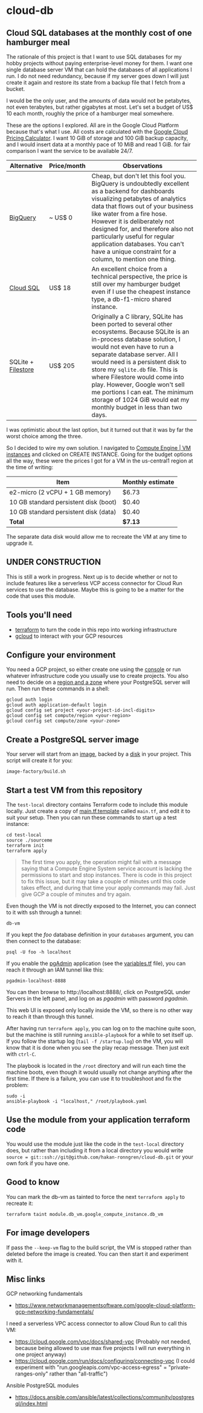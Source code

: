 # cloud-db

## Cloud SQL databases at the monthly cost of one hamburger meal

The rationale of this project is that I want to use SQL databases for my hobby projects without paying enterprise-level money for them. I want one single database server VM that can hold the databases of all applications I run. I do not need redundancy, because if my server goes down I will just create it again and restore its state from a backup file that I fetch from a bucket.

I would be the only user, and the amounts of data would not be petabytes, not even terabytes, but rather gigabytes at most. Let's set a budget of US$ 10 each month, roughly the price of a hamburger meal somewhere.

These are the options I explored. All are in the Google Cloud Platform because that's what I use. All costs are calculated with the [Google Cloud Pricing Calculator](https://cloud.google.com/products/calculator). I want 10 GiB of storage and 100 GiB backup capacity, and I would insert data at a monthly pace of 10 MiB and read 1 GiB. for fair comparison I want the service to be available 24/7.

| Alternative | Price/month | Observations |
| --- | --- | --- |
| [BigQuery](https://cloud.google.com/bigquery) | ~ US$ 0 | Cheap, but don't let this fool you. BigQuery is undoubtedly excellent as a backend for dashboards visualizing petabytes of analytics data that flows out of your business like water from a fire hose. However it is deliberately not designed for, and therefore also not particularly useful for regular application databases. You can't have a unique constraint for a column, to mention one thing. |
| [Cloud SQL](https://cloud.google.com/sql) | US$ 18 | An excellent choice from a technical perspective, the price is still over my hamburger budget even if I use the cheapest instance type, a db-f1-micro shared instance. |
| SQLite + [Filestore](https://cloud.google.com/filestore) | US$ 205 | Originally a C library, SQLite has been ported to several other ecosystems. Because SQLite is an in-process database solution, I would not even have to run a separate database server. All I would need is a persistent disk to store my `sqlite.db` file. This is where Filestore would come into play. However, Google won't sell me portions I can eat. The minimum storage of 1024 GiB would eat my monthly budget in less than two days. |

I was optimistic about the last option, but it turned out that it was by far the worst choice among the three.

So I decided to wire my own solution. I navigated to [Compute Engine | VM instances](https://console.cloud.google.com/compute) and clicked on CREATE INSTANCE. Going for the budget options all the way, these were the prices I got for a VM in the us-central1 region at the time of writing:

| Item | Monthly estimate |
| --- | --- |
| e2-micro (2 vCPU + 1 GB memory) | $6.73 |
| 10 GB standard persistent disk (boot) | $0.40 |
| 10 GB standard persistent disk (data) | $0.40 |
| __Total__ | __$7.13__ |

The separate data disk would allow me to recreate the VM at any time to upgrade it.

## UNDER CONSTRUCTION

This is still a work in progress. Next up is to decide whether or not to include features like a serverless VCP access connector for Cloud Run services to use the database. Maybe this is going to be a matter for the code that uses this module.

## Tools you'll need

* [terraform](https://www.terraform.io) to turn the code in this repo into working infrastructure
* [gcloud](https://cloud.google.com/cli) to interact with your GCP resources

## Configure your environment

You need a GCP project, so either create one using the [console](https://console.cloud.google.com/) or run whatever infrastructure code you usually use to create projects. You also need to decide on a [region and a zone](https://cloud.google.com/compute/docs/regions-zones) where your PostgreSQL server will run. Then run these commands in a shell:

```
gcloud auth login
gcloud auth application-default login
gcloud config set project <your-project-id-incl-digits>
gcloud config set compute/region <your-region>
gcloud config set compute/zone <your-zone>
```

## Create a PostgreSQL server image

Your server will start from an [image](https://console.cloud.google.com/compute/images), backed by a [disk](https://console.cloud.google.com/compute/disks) in your project. This script will create it for you:

```
image-factory/build.sh
```

## Start a test VM from this repository

The `test-local` directory contains Terraform code to include this module locally. Just create a copy of [main.tf.template](test-local/main.tf.template) called `main.tf`, and edit it to suit your setup. Then you can run these commands to start up a test instance:

```
cd test-local
source ./sourceme
terraform init
terraform apply
```

> The first time you apply, the operation might fail with a message saying that a Compute Engine System service account is lacking the permissions to start and stop instances. There is code in this project to fix this issue, but it may take a couple of minutes until this code takes effect, and during that time your apply commands may fail. Just give GCP a couple of minutes and try again.

Even though the VM is not directly exposed to the Internet, you can connect to it with ssh through a tunnel:

```
db-vm
```

If you kept the _foo_ database definition in your `databases` argument, you can then connect to the database:

```
psql -U foo -h localhost
```

If you enable the [pgAdmin](https://www.pgadmin.org/) application (see the [variables.tf](variables.tf) file), you can reach it through an IAM tunnel like this:

```
pgadmin-localhost-8888
```

You can then browse to http://localhost:8888/, click on PostgreSQL under Servers in the left panel, and log on as _pgadmin_ with password _pgadmin_.

This web UI is exposed only locally inside the VM, so there is no other way to reach it than through this tunnel.

After having run `terraform apply`, you can log on to the machine quite soon, but the machine is still running `ansible-playbook` for a while to set itself up. If you follow the startup log (`tail -f /startup.log`) on the VM, you will know that it is done when you see the play recap message. Then just exit with `ctrl-C`.

The playbook is located in the `/root` directory and will run each time the machine boots, even though it would usually not change anything after the first time. If there is a failure, you can use it to troubleshoot and fix the problem:

```
sudo -i
ansible-playbook -i "localhost," /root/playbook.yaml
```

## Use the module from your application terraform code

You would use the module just like the code in the `test-local` directory does, but rather than including it from a local directory you would write `source = git::ssh://git@github.com/hakan-ronngren/cloud-db.git` or your own fork if you have one.

## Good to know

You can mark the db-vm as tainted to force the next `terraform apply` to recreate it:

```
terraform taint module.db_vm.google_compute_instance.db_vm
```

## For image developers

If pass the `--keep-vm` flag to the build script, the VM is stopped rather than deleted before the image is created. You can then start it and experiment with it.

## Misc links

GCP networking fundamentals

* https://www.networkmanagementsoftware.com/google-cloud-platform-gcp-networking-fundamentals/

I need a serverless VPC access connector to allow Cloud Run to call this VM:

* https://cloud.google.com/vpc/docs/shared-vpc
  (Probably not needed, because being allowed to use max five projects I will run everything in one project anyway)
* https://cloud.google.com/run/docs/configuring/connecting-vpc
  (I could experiment with "run.googleapis.com/vpc-access-egress" = "private-ranges-only" rather than "all-traffic")

Ansible PostgreSQL modules

* https://docs.ansible.com/ansible/latest/collections/community/postgresql/index.html
